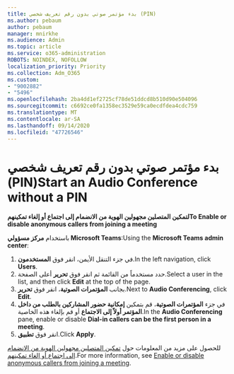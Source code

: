 ```yaml
---
title: بدء مؤتمر صوتي بدون رقم تعريف شخصي (PIN)
ms.author: pebaum
author: pebaum
manager: mnirkhe
ms.audience: Admin
ms.topic: article
ms.service: o365-administration
ROBOTS: NOINDEX, NOFOLLOW
localization_priority: Priority
ms.collection: Adm_O365
ms.custom:
- "9002882"
- "5496"
ms.openlocfilehash: 2ba4dd1ef2725cf78de51ddcd8b510d90e504096
ms.sourcegitcommit: c6692ce0fa1358ec3529e59ca0ecdfdea4cdc759
ms.translationtype: MT
ms.contentlocale: ar-SA
ms.lasthandoff: 09/14/2020
ms.locfileid: "47726546"
---
```

# <a name="start-an-audio-conference-without-a-pin"></a><span data-ttu-id="d405c-102">بدء مؤتمر صوتي بدون رقم تعريف شخصي (PIN)</span><span class="sxs-lookup"><span data-stu-id="d405c-102">Start an Audio Conference without a PIN</span></span>

<span data-ttu-id="d405c-103">**لتمكين المتصلين مجهولين الهوية من الانضمام إلى اجتماع أو إلغاء تمكينهم**</span><span class="sxs-lookup"><span data-stu-id="d405c-103">**To Enable or disable anonymous callers from joining a meeting**</span></span>

<span data-ttu-id="d405c-104">باستخدام **مركز مسؤولي Microsoft Teams**:</span><span class="sxs-lookup"><span data-stu-id="d405c-104">Using the **Microsoft Teams admin center**:</span></span>

1. <span data-ttu-id="d405c-105">في جزء التنقل الأيمن، انقر فوق **المستخدمون**.</span><span class="sxs-lookup"><span data-stu-id="d405c-105">In the left navigation, click **Users**.</span></span>
2. <span data-ttu-id="d405c-106">حدد مستخدماً من القائمة ثم انقر فوق **تحرير** أعلى الصفحة.</span><span class="sxs-lookup"><span data-stu-id="d405c-106">Select a user in the list, and then click **Edit** at the top of the page.</span></span>
3. <span data-ttu-id="d405c-107">بجانب **المؤتمرات الصوتية**، انقر فوق **تحرير**.</span><span class="sxs-lookup"><span data-stu-id="d405c-107">Next to **Audio Conferencing**, click **Edit**.</span></span>
4. <span data-ttu-id="d405c-108">في جزء **المؤتمرات الصوتية**، قم بتمكين **إمكانية حضور المشاركين بالطلب من داخل المؤتمر أولاً إلى الاجتماع** أو قم بإلغاء هذه الخاصية.</span><span class="sxs-lookup"><span data-stu-id="d405c-108">In the **Audio Conferencing** pane, enable or disable **Dial-in callers can be the first person in a meeting**.</span></span>
5. <span data-ttu-id="d405c-109">انقر فوق **تطبيق**.</span><span class="sxs-lookup"><span data-stu-id="d405c-109">Click **Apply**.</span></span>

<span data-ttu-id="d405c-110">للحصول على مزيد من المعلومات حول [تمكين المتصلين مجهولين الهوية من الانضمام إلى اجتماع أو إلغاء تمكينهم](https://docs.microsoft.com/microsoftteams/start-an-audio-conference-over-the-phone-without-a-pin-in-teams).</span><span class="sxs-lookup"><span data-stu-id="d405c-110">For more information, see [Enable or disable anonymous callers from joining a meeting](https://docs.microsoft.com/microsoftteams/start-an-audio-conference-over-the-phone-without-a-pin-in-teams).</span></span>
